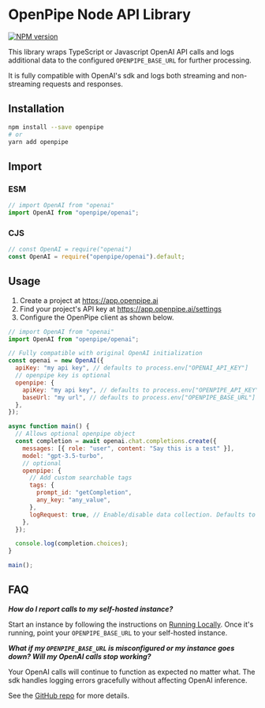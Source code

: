 # OpenPipe Node API Library

[![NPM version](https://img.shields.io/npm/v/openpipe.svg)](https://npmjs.org/package/openpipe)

This library wraps TypeScript or Javascript OpenAI API calls and logs additional data to the configured `OPENPIPE_BASE_URL` for further processing.

It is fully compatible with OpenAI's sdk and logs both streaming and non-streaming requests and responses.

<!-- To learn more about using OpenPipe, check out our [Documentation](https://docs.openpipe.ai/docs/api). -->

## Installation

```sh
npm install --save openpipe
# or
yarn add openpipe
```

## Import

### ESM

```js
// import OpenAI from "openai"
import OpenAI from "openpipe/openai";
```

### CJS

```js
// const OpenAI = require("openai")
const OpenAI = require("openpipe/openai").default;
```

## Usage

1. Create a project at https://app.openpipe.ai
2. Find your project's API key at https://app.openpipe.ai/settings
3. Configure the OpenPipe client as shown below.

```js
// import OpenAI from "openai"
import OpenAI from "openpipe/openai";

// Fully compatible with original OpenAI initialization
const openai = new OpenAI({
  apiKey: "my api key", // defaults to process.env["OPENAI_API_KEY"]
  // openpipe key is optional
  openpipe: {
    apiKey: "my api key", // defaults to process.env["OPENPIPE_API_KEY"]
    baseUrl: "my url", // defaults to process.env["OPENPIPE_BASE_URL"] or https://app.openpipe.ai/api/v1 if not set
  },
});

async function main() {
  // Allows optional openpipe object
  const completion = await openai.chat.completions.create({
    messages: [{ role: "user", content: "Say this is a test" }],
    model: "gpt-3.5-turbo",
    // optional
    openpipe: {
      // Add custom searchable tags
      tags: {
        prompt_id: "getCompletion",
        any_key: "any_value",
      },
      logRequest: true, // Enable/disable data collection. Defaults to true.
    },
  });

  console.log(completion.choices);
}

main();
```

## FAQ

<b><i>How do I report calls to my self-hosted instance?</i></b>

Start an instance by following the instructions on [Running Locally](https://github.com/OpenPipe/OpenPipe#running-locally). Once it's running, point your `OPENPIPE_BASE_URL` to your self-hosted instance.

<b><i>What if my `OPENPIPE_BASE_URL` is misconfigured or my instance goes down? Will my OpenAI calls stop working?</i></b>

Your OpenAI calls will continue to function as expected no matter what. The sdk handles logging errors gracefully without affecting OpenAI inference.

See the [GitHub repo](https://github.com/OpenPipe/OpenPipe) for more details.
